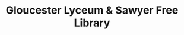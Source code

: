 ---
layout: repo
title: "Gloucester Lyceum & Sawyer Free Library"
id: 18287
permalink: repos/18287/
---